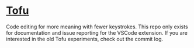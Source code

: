 # [Tofu](https://tofu.is)

Code editing for more meaning with fewer keystrokes. This repo only exists for
documentation and issue reporting for the VSCode extension. If you are
interested in the old Tofu experiments, check out the commit log.
